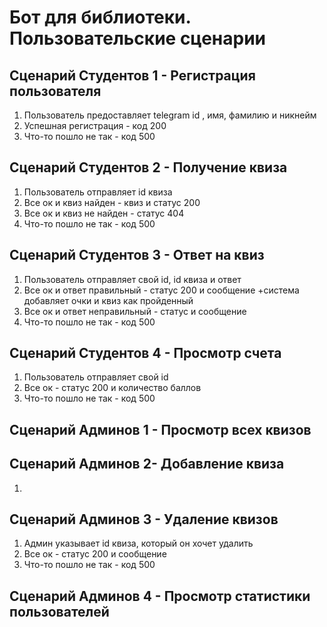 # Бот для библиотеки. Пользовательские сценарии

## Сценарий Студентов 1 - Регистрация пользователя

1. Пользователь предоставляет telegram id , имя, фамилию и никнейм
2. Успешная регистрация - код 200
3. Что-то пошло не так - код 500

## Сценарий Студентов 2 - Получение квиза

1. Пользователь отправляет id квиза
2. Все ок и квиз найден - квиз и статус 200
3. Все ок и квиз не найден - статус 404
4. Что-то пошло не так - код 500

## Сценарий Студентов 3 - Ответ на квиз

1. Пользователь отправляет свой id, id квиза и ответ
2. Все ок и ответ правильный - статус 200 и сообщение
   +система добавляет очки и квиз как пройденный
3. Все ок и ответ неправильный - статус и сообщение
4. Что-то пошло не так - код 500

## Сценарий Студентов 4 - Просмотр счета

1. Пользователь отправляет свой id
2. Все ок - статус 200 и количество баллов
3. Что-то пошло не так - код 500

## Сценарий Админов 1 - Просмотр всех квизов

## Сценарий Админов 2- Добавление квиза

1.

## Сценарий Админов 3 - Удаление квизов

1. Админ указывает id квиза, который он хочет удалить
2. Все ок - статус 200 и сообщение
3. Что-то пошло не так - код 500

## Сценарий Админов 4 - Просмотр статистики пользователей

